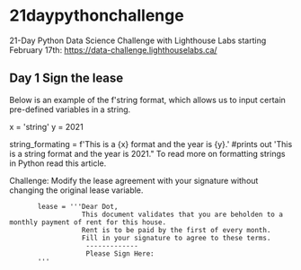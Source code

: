 # 21daypythonchallenge
21-Day Python Data Science Challenge with Lighthouse Labs starting February 17th: https://data-challenge.lighthouselabs.ca/

## Day 1 Sign the lease

Below is an example of the f'string format, which allows us to input certain pre-defined variables in a string.

x = 'string'
y = 2021

string_formating = f'This is a {x} format and the year is {y}.' #prints out 'This is a string format and the year is 2021."
To read more on formatting strings in Python read this article.

Challenge: Modify the lease agreement with your signature without changing the original lease variable.

           lease = '''Dear Dot, 
                      This document validates that you are beholden to a monthly payment of rent for this house.
                      Rent is to be paid by the first of every month.
                      Fill in your signature to agree to these terms.  
                       -------------
                       Please Sign Here: 
           '''
